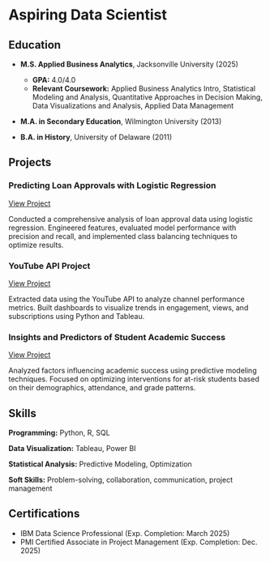 # Aspiring Data Scientist

## Education
- **M.S. Applied Business Analytics**, Jacksonville University (2025)  
  - **GPA:** 4.0/4.0  
  - **Relevant Coursework:** Applied Business Analytics Intro, Statistical Modeling and Analysis, Quantitative Approaches in Decision Making, Data Visualizations and Analysis, Applied Data Management  

- **M.A. in Secondary Education**, Wilmington University (2013)  

- **B.A. in History**, University of Delaware (2011)  


## Projects
### Predicting Loan Approvals with Logistic Regression

[View Project](#)  

Conducted a comprehensive analysis of loan approval data using logistic regression. Engineered features, evaluated model performance with precision and recall, and implemented class balancing techniques to optimize results.  


### YouTube API Project

[View Project](#)  

Extracted data using the YouTube API to analyze channel performance metrics. Built dashboards to visualize trends in engagement, views, and subscriptions using Python and Tableau.  


### Insights and Predictors of Student Academic Success

[View Project](#)  

Analyzed factors influencing academic success using predictive modeling techniques. Focused on optimizing interventions for at-risk students based on their demographics, attendance, and grade patterns.  


## Skills
**Programming:** Python, R, SQL  

**Data Visualization:** Tableau, Power BI  

**Statistical Analysis:** Predictive Modeling, Optimization  

**Soft Skills:** Problem-solving, collaboration, communication, project management  


## Certifications
- IBM Data Science Professional (Exp. Completion: March 2025)  
- PMI Certified Associate in Project Management (Exp. Completion: Dec. 2025)  
